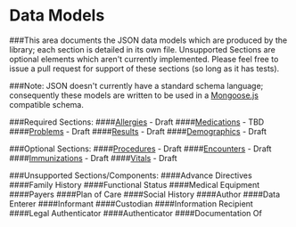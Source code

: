 # Data Models
###This area documents the JSON data models which are produced by the library; each section is detailed in its own file.  Unsupported Sections are optional elements which aren't currently implemented.  Please feel free to issue a pull request for support of these sections (so long as it has tests).

###Note:  JSON doesn't currently have a standard schema language; consequently these models are written to be used in a [Mongoose.js]("http://www.mongoosejs.com") compatible schema.

###Required Sections:
####[Allergies](sections/allergies.md) - Draft
####[Medications](sections/medications.md) - TBD
####[Problems](sections/problems.md) - Draft
####[Results](sections/results.md) - Draft
####[Demographics](sections/demographics.md) - Draft

###Optional Sections:
####[Procedures](sections/procedures.md) - Draft
####[Encounters](sections/encounters.md) - Draft
####[Immunizations](sections/immunizations.md) - Draft
####[Vitals](sections/vitals.md) - Draft

###Unsupported Sections/Components:
####Advance Directives
####Family History
####Functional Status
####Medical Equipment
####Payers
####Plan of Care
####Social History
####Author
####Data Enterer
####Informant
####Custodian
####Information Recipient
####Legal Authenticator
####Authenticator
####Documentation Of

